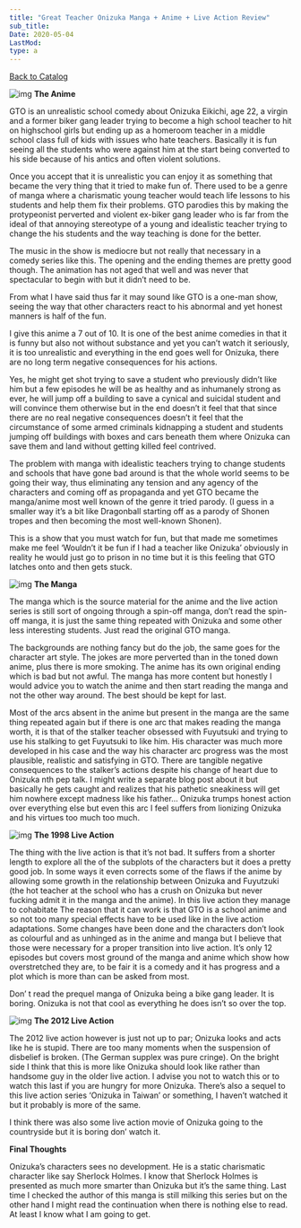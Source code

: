 ```yaml
---
title: "Great Teacher Onizuka Manga + Anime + Live Action Review"
sub_title:
Date: 2020-05-04
LastMod:
type: a
---
```


[Back to Catalog](https://otaking.xyz/index.html)

![img](https://steemitimages.com/DQmPx6XU7DmWP8AFbqBpp6d7zBzZqg3ewD113vcMGZhhXtJ/image.png)
**The Anime**

GTO is an unrealistic school comedy about Onizuka Eikichi, age 22, a virgin and a former biker gang leader trying to become a high school teacher to hit on highschool girls but ending up as a homeroom teacher in a middle school class full of kids with issues who hate teachers. Basically it is fun seeing all the students who were against him at the start being converted to his side because of his antics and often violent solutions.

Once you accept that it is unrealistic you can enjoy it as something that became the very thing that it tried to make fun of. There used to be a genre of manga where a charismatic young teacher would teach life lessons to his students and help them fix their problems. GTO parodies this by making the protypeonist perverted and violent ex-biker gang leader who is far from the ideal of that annoying stereotype of a young and idealistic teacher trying to change the his students and the way teaching is done for the better.

The music in the show is mediocre but not really that necessary in a comedy series like this. The opening and the ending themes are pretty good though. The animation has not aged that well and was never that spectacular to begin with but it didn’t need to be.

From what I have said thus far it may sound like GTO is a one-man show, seeing the way that other characters react to his abnormal and yet honest manners is half of the fun.

I give this anime a 7 out of 10. It is one of the best anime comedies in that it is funny but also not without substance and yet you can’t watch it seriously, it is too unrealistic and everything in the end goes well for Onizuka, there are no long term negative consequences for his actions.

Yes, he might get shot trying to save a student who previously didn’t like him but a few episodes he will be as healthy and as inhumanely strong as ever, he will jump off a building to save a cynical and suicidal student and will convince them otherwise but in the end doesn’t it feel that that since there are no real negative consequences doesn’t it feel that the circumstance of some armed criminals kidnapping a student and students jumping off buildings with boxes and cars beneath them where Onizuka can save them and land without getting killed feel contrived.

The problem with manga with idealistic teachers trying to change students and schools that have gone bad around is that the whole world seems to be going their way, thus eliminating any tension and any agency of the characters and coming off as propaganda and yet GTO became the manga/anime most well known of the genre it tried parody. (I guess in a smaller way it’s a bit like Dragonball starting off as a parody of Shonen tropes and then becoming the most well-known Shonen).

This is a show that you must watch for fun, but that made me sometimes make me feel ‘Wouldn’t it be fun if I had a teacher like Onizuka’ obviously in reality he would just go to prison in no time but it is this feeling that GTO latches onto and then gets stuck.

![img](https://steemitimages.com/640x0/https://steemitimages.com/DQmSPtF6xQpvAFoXH8YNKZdtg5WmmkEpxsM7gdaXqscKgga/image.png)
**The Manga**

The manga which is the source material for the anime and the live action series is still sort of ongoing through a spin-off manga, don’t read the spin-off manga, it is just the same thing repeated with Onizuka and some other less interesting students. Just read the original GTO manga.

The backgrounds are nothing fancy but do the job, the same goes for the character art style. The jokes are more perverted than in the toned down anime, plus there is more smoking. The anime has its own original ending which is bad but not awful. The manga has more content but honestly I would advice you to watch the anime and then start reading the manga and not the other way around. The best should be kept for last.

Most of the arcs absent in the anime but present in the manga are the same thing repeated again but if there is one arc that makes reading the manga worth, it is that of the stalker teacher obsessed with Fuyutsuki and trying to use his stalking to get Fuyutsuki to like him. His character was much more developed in his case and the way his character arc progress was the most plausible, realistic and satisfying in GTO. There are tangible negative consequences to the stalker’s actions despite his change of heart due to Onizuka nth pep talk. I might write a separate blog post about it but basically he gets caught and realizes that his pathetic sneakiness will get him nowhere except madness like his father… Onizuka trumps honest action over everything else but even this arc I feel suffers from lionizing Onizuka and his virtues too much too much.

![img](https://steemitimages.com/DQmXwUvMZDGdPzcAJXFDLPWF4ddrsdDANtrCmZWanv3UUy2/image.png)
**The 1998 Live Action**

The thing with the live action is that it’s not bad. It suffers from a shorter length to explore all the of the subplots of the characters but it does a pretty good job. In some ways it even corrects some of the flaws if the anime by allowing some growth in the relationship between Onizuka and Fuyutzuki (the hot teacher at the school who has a crush on Onizuka but never fucking admit it in the manga and the anime). In this live action they manage to cohabitate
The reason that it can work is that GTO is a school anime and so not too many special effects have to be used like in the live action adaptations. Some changes have been done and the characters don’t look as colourful and as unhinged as in the anime and manga but I believe that those were necessary for a proper transition into live action. It’s only 12 episodes but covers most ground of the manga and anime which show how overstretched they are, to be fair it is a comedy and it has progress and a plot which is more than can be asked from most.

Don’ t read the prequel manga of Onizuka being a bike gang leader. It is boring. Onizuka is not that cool as everything he does isn’t so over the top.

![img](https://steemitimages.com/640x0/https://steemitimages.com/DQmTRSWKZEtkZzutJS2cJedghWXfbG7aqhoHvtTThMi9CuA/image.png)
**The 2012 Live Action**

The 2012 live action however is just not up to par; Onizuka looks and acts like he is stupid. There are too many moments when the suspension of disbelief is broken. (The German supplex was pure cringe). On the bright side I think that this is more like Onizuka should look like rather than handsome guy in the older live action. I advise you not to watch this or to watch this last if you are hungry for more Onizuka. There’s also a sequel to this live action series ‘Onizuka in Taiwan’ or something, I haven’t watched it but it probably is more of the same.

I think there was also some live action movie of Onizuka going to the countryside but it is boring don’ watch it.

**Final Thoughts**

Onizuka’s characters sees no development. He is a static charismatic character like say Sherlock Holmes. I know that Sherlock Holmes is presented as much more smarter than Onizuka but it’s the same thing.
Last time I checked the author of this manga is still milking this series but on the other hand I might read the continuation when there is nothing else to read. At least I know what I am going to get.

